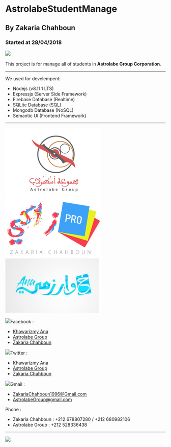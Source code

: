# AstrolabeStudentManage
## By Zakaria Chahboun
### Started at 28/04/2018


<img src='https://raw.githubusercontent.com/zakaria-chahboun/ZakiQtProjects/master/IMAGE1.png'/>


This project is for manage all of students in **Astrolabe Group Corporation**.

-------------------------------------

We used for develempent:
- Nodejs (v8.11.1 LTS)
- Expressjs (Server Side Framework)
- Firebase Database (Realtime)
- SQLite Database (SQL)
- Mongodb Database (NoSQL)
- Semantic UI (Frontend Framework)

-------------------------------------


<img src='https://raw.githubusercontent.com/zakaria-chahboun/AstrolabeStudentManage/master/public/images/Logos/Logo%20-%20ASTROLABE%20GROUP.PNG' width='300px'/>
 <img src='https://raw.githubusercontent.com/zakaria-chahboun/AstrolabeStudentManage/master/public/images/Logos/Logo%20-%20ZAKI%20PRO.PNG' width='300px'/>
 <img src='https://raw.githubusercontent.com/zakaria-chahboun/AstrolabeStudentManage/master/public/images/Logos/Logo%20-%20KhawarizmyAna.jpg' width='300px'/>

<img src='http://itouchappreviewers.com/wp-content/uploads/2015/01/twitter-logo_22.png' width='20px'/>Facebook :
- <a href='https://www.facebook.com/KhawarizmyAna'>Khawarizmy Ana</a>
- <a href='https://www.facebook.com/AstrolabeGroup/'>Astrolabe Group</a>
- <a href='https://www.facebook.com/zakaria.chahboun.2018'>Zakaria Chahboun</a>

<img src='https://vectors.pro/wp-content/uploads/2017/09/facebook-f-round-icon-vector-logo-300x300.png' width='20px'/>Twitter :
- <a href='https://twitter.com/KhawarizmyAna'>Khawarizmy Ana</a>
- <a href='https://twitter.com/AstrolabeGroup'>Astrolabe Group</a>
- <a href='https://twitter.com/Zaki_Chahboun'>Zakaria Chahboun</a>

<img src='http://www.beep.es/blog/wp-content/uploads/2016/11/gmail_icono.png' width='20px'/>Gmail :
- ZakariaChahboun1996@Gmail.com
- AstrolabeGroup@gmail.com

Phone :
- Zakaria Chahboun : +212 678807280 / +212 680982106
- Astrolabe Group : +212 528336438


-------------------------------------------


<img src='https://raw.githubusercontent.com/zakaria-chahboun/ZakiQtProjects/master/IMAGE2.png'/>
